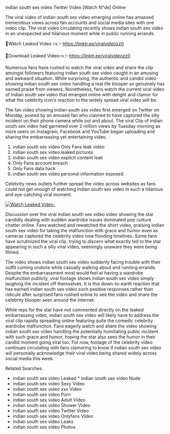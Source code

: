 ﻿indian south sex video Twitter Video [Watch N*de] Online

The viral video of ﻿indian south sex video emerging online has amassed tremendous views across fan accounts and social media sites with one video clip. The viral video circulating recently shows ﻿indian south sex video in an unexpected and hilarious moment while in public running errands. 

🔴Watch Leaked Video 🔥👉  https://linktr.ee/viralvideozz0 

🔴Download Leaked Video🔥👉  https://linktr.ee/viralvideozz0 

Numerous fans have rushed to watch the viral video and share the clip amongst followers featuring ﻿indian south sex video caught in an amusing and awkward situation. While surprising, the authentic and candid video showing ﻿indian south sex video handling a real life blooper so genuinely has earned praise from viewers. Nonetheless, fans watch the current viral video of ﻿indian south sex video that emerged online with delight and clamor for what the celebrity icon’s reaction to the widely spread viral video will be.

The fan video showing ﻿indian south sex video first emerged on Twitter on Monday, posted by an amused fan who claimed to have captured the silly incident on their phone camera while out and about. The viral Clip of ﻿indian south sex video had garnered over 2 million views by Tuesday morning as more users on Instagram, Facebook and YouTube began uploading and sharing the embarrassing yet entertaining video. 

1. ﻿indian south sex video Only Fans leak video
2. ﻿indian south sex video leaked pictures
3. ﻿indian south sex video explicit content leak
4. Only Fans account breach
5. Only Fans data hack
6. ﻿indian south sex video personal information exposed

Celebrity news outlets further spread the video across websites as fans could not get enough of watching ﻿indian south sex video in such a hilarious and eye-catching viral moment. 

[![Watch Leaked Video.](https://miro.medium.com/v2/resize:fit:828/format:webp/1*cilzJN44JGOrTw9NJCrNHA.gif "Watch Leaked Video")](https://linktr.ee/viralvideozz0)

Discussion over the viral ﻿indian south sex video video showing the star candidly dealing with sudden wardrobe issues dominated pop culture chatter online. Fans watched and rewatched the short video, praising ﻿indian south sex video for taking the malfunction with grace and humor even as cameras captured the celebrity video now flooding timelines. Some fans have scrutinized the viral clip, trying to discern what exactly led to the star appearing in such a silly viral video, seemingly unaware they were being filmed.

The video shows ﻿indian south sex video suddenly facing trouble with their outfit coming undone while casually walking about and running errands. Despite the embarrassment most would feel at having a wardrobe malfunction publicly, viral footage shows ﻿indian south sex video simply laughing the incident off themselves. It is this down-to-earth reaction that has earned ﻿indian south sex video such positive responses rather than ridicule after surprised fans rushed online to see the video and share the celebrity blooper seen around the internet.  

While reps for the star have not commented directly on the leaked embarrassing video, ﻿indian south sex video will likely have to address the viral clip rapidly spreading online featuring quite the comedic celebrity wardrobe malfunction. Fans eagerly watch and share the video showing ﻿indian south sex video handling the potentially humiliating public incident with such grace and humor, hoping the star also sees the humor in their candid moment going viral too. For now, footage of the celebrity video continues circulating with fans clamoring to know if ﻿indian south sex video will personally acknowledge their viral video being shared widely across social media this week.

Related Searches
* ﻿indian south sex video Leaked
﻿* indian south sex video Nude
* ﻿indian south sex video Sexy Video
* ﻿indian south sex video xxx Video
* ﻿indian south sex video Porn
* ﻿indian south sex video Adult Video
* ﻿indian south sex video Shower Video
* ﻿indian south sex video Twitter Video
* ﻿indian south sex video Onlyfans Video
* ﻿indian south sex video Leaks
* ﻿indian south sex video Photos